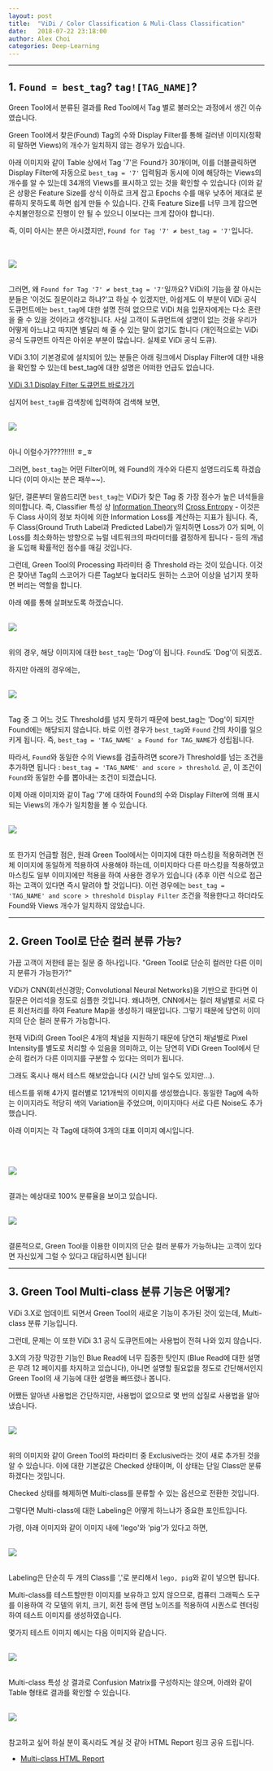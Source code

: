```yaml
---
layout: post
title:  "ViDi / Color Classification & Muli-Class Classification"
date:   2018-07-22 23:18:00
author: Alex Choi
categories: Deep-Learning
---
```


------
## 1. `Found = best_tag`? `tag![TAG_NAME]`?
Green Tool에서 분류된 결과를 Red Tool에서 Tag 별로 불러오는 과정에서 생긴 이슈였습니다.

Green Tool에서 찾은(Found) Tag의 수와 Display Filter를 통해 걸러낸 이미지(정확히 말하면 Views)의 개수가 일치하지 않는 경우가 있습니다.

아래 이미지와 같이 Table 상에서 Tag '7'은 Found가 30개이며, 이를 더블클릭하면 Display Filter에 자동으로 `best_tag = '7'` 입력됨과 동시에 이에 해당하는 Views의 개수를 알 수 있는데 34개의 Views를 표시하고 있는 것을 확인할 수 있습니다 (이와 같은 상황은 Feature Size를 상식 이하로 크게 잡고 Epochs 수를 매우 낮추어 제대로 분류하지 못하도록 하면 쉽게 만들 수 있습니다. 간혹 Feature Size를 너무 크게 잡으면 수치불안정으로 진행이 안 될 수 있으니 이보다는 크게 잡아야 합니다).

즉, 이미 아시는 분은 아시겠지만, `Found for Tag '7' ≠ best_tag = '7'`입니다.

<br/><br/>
<img src="{{ site.baseurl }}/assets/posts/2018-07-22-MultiClassClassification/01.png">
<br/><br/>

그러면, 왜 `Found for Tag '7' ≠ best_tag = '7'`일까요? ViDi의 기능을 잘 아시는 분들은 '이것도 질문이라고 하냐?'고 하실 수 있겠지만, 아쉽게도 이 부분이 ViDi 공식 도큐먼트에는 `best_tag`에 대한 설명 전혀 없으므로 ViDi 처음 입문자에게는 다소 혼란을 줄 수 있을 것이라고 생각됩니다. 사실 고객이 도큐먼트에 설명이 없는 것을 우리가 어떻게 아느냐고 따지면 별달리 해 줄 수 있는 말이 없기도 합니다 (개인적으로는 ViDi 공식 도큐먼트 아직은 아쉬운 부분이 많습니다. 실제로 ViDi 공식 도큐).

ViDi 3.1이 기본경로에 설치되어 있는 분들은 아래 링크에서 Display Filter에 대한 내용을 확인할 수 있는데 best_tag에 대한 설명은 어떠한 언급도 없습니다.

[ViDi 3.1 Display Filter 도큐먼트 바로가기](http://13.125.95.237/vidi_documentation/Default.htm#ViDi_Topics/Concepts/images_display_filters_sort.htm%3FTocPath%3DCognex%2520ViDi%2520Suite%2520Concepts%7CImages%7C_____2)

심지어 `best_tag를` 검색창에 입력하여 검색해 보면,
<br/><br/>

<img src="{{ site.baseurl }}/assets/posts/2018-07-22-MultiClassClassification/02.png">
<br/><br/>

아니 이럴수가????!!!!! ㅎ_ㅎ

그러면, `best_tag`는 어떤 Filter이며, 왜 Found의 개수와 다른지 설명드리도록 하겠습니다 (이미 아시는 분은 패쑤~~).

일단, 결론부터 말씀드리면 `best_tag`는 ViDi가 찾은 Tag 중 가장 점수가 높은 녀석들을 의미합니다. 즉, Classifier 특성 상 [Information Theory](https://en.wikipedia.org/wiki/Information_theory)의 [Cross Entropy](https://en.wikipedia.org/wiki/Cross_entropy) - 이것은 두 Class 사이의 정보 차이에 의한 Information Loss를 계산하는 지표가 됩니다. 즉, 두 Class(Ground Truth Label과 Predicted Label)가 일치하면 Loss가 0가 되며, 이 Loss를 최소화하는 방향으로 뉴럴 네트워크의 파라미터를 결정하게 됩니다 - 등의 개념을 도입해 확률적인 점수를 매길 것입니다.

그런데, Green Tool의 Processing 파라미터 중 Threshold 라는 것이 있습니다. 이것은 찾아낸 Tag의 스코어가 다른 Tag보다 높더라도 원하는 스코어 이상을 넘기지 못하면 버리는 역할을 합니다.

아래 예를 통해 살펴보도록 하겠습니다.
<br/><br/>

<img src="{{ site.baseurl }}/assets/posts/2018-07-22-MultiClassClassification/03.png">
<br/><br/>

위의 경우, 해당 이미지에 대한 `best_tag`는 'Dog'이 됩니다. `Found`도 'Dog'이 되겠죠.

하지만 아래의 경우에는,
<br/><br/>

<img src="{{ site.baseurl }}/assets/posts/2018-07-22-MultiClassClassification/04.png">
<br/><br/>

Tag 중 그 어느 것도 Threshold를 넘지 못하기 때문에 best_tag는 'Dog'이 되지만 Found에는 해당되지 않습니다. 바로 이런 경우가 `best_tag`와 `Found` 간의 차이를 일으키게 됩니다. 즉, `best_tag = 'TAG_NAME' ≥ Found for TAG_NAME`가 성립됩니다.

따라서, `Found`와 동일한 수의 Views를 검출하려면 score가 Threshold를 넘는 조건을 추가하면 됩니다 : `best_tag = 'TAG_NAME' and score > threshold`. 곧, 이 조건이 `Found`와 동일한 수를 뽑아내는 조건이 되겠습니다.

이제 아래 이미지와 같이 Tag '7'에 대하여 Found의 수와 Display Filter에 의해 표시되는 Views의 개수가 일치함을 볼 수 있습니다.
<br/><br/>

<img src="{{ site.baseurl }}/assets/posts/2018-07-22-MultiClassClassification/05.png">
<br/><br/>

또 한가지 언급할 점은, 원래 Green Tool에서는 이미지에 대한 마스킹을 적용하려면 전체 이미지에 동일하게 적용하여 사용해야 하는데, 이미지마다 다른 마스킹을 적용하였고 마스킹도 일부 이미지에만 적용을 하여 사용한 경우가 있습니다 (추후 이런 식으로 접근하는 고객이 있다면 즉시 말려야 할 것입니다). 이런 경우에는 `best_tag = 'TAG_NAME' and score > threshold Display Filter` 조건을 적용한다고 하더라도 Found와 Views 개수가 일치하지 않았습니다.

------
## 2.  Green Tool로 단순 컬러 분류 가능?
가끔 고객이 저한테 묻는 질문 중 하나입니다. "Green Tool로 단순히 컬러만 다른 이미지 분류가 가능한가?"

ViDi가 CNN(회선신경망; Convolutional Neural Networks)을 기반으로 한다면 이 질문은 어리석을 정도로 심플한 것입니다. 왜냐하면, CNN에서는 컬러 채널별로 서로 다른 회선처리를 하여 Feature Map을 생성하기 때문입니다. 그렇기 때문에 당연히 이미지의 단순 컬러 분류가 가능합니다.

현재 ViDi의 Green Tool은 4개의 채널을 지원하기 때문에 당연히 채널별로 Pixel Intensity를 별도로 처리할 수 있음을 의미하고, 이는 당연히 ViDi Green Tool에서 단순히 컬러가 다른 이미지를 구분할 수 있다는 의미가 됩니다.

그래도 혹시나 해서 테스트 해보았습니다 (시간 낭비 일수도 있지만...).

테스트를 위해 4가지 컬러별로 121개씩의 이미지를 생성했습니다. 동일한 Tag에 속하는 이미지라도 적당히 색의 Variation을 주었으며, 이미지마다 서로 다른 Noise도 추가했습니다.

아래 이미지는 각 Tag에 대하여 3개의 대표 이미지 예시입니다.

<br/><br/>

<img src="{{ site.baseurl }}/assets/posts/2018-07-22-MultiClassClassification/06.png">
<br/><br/>

결과는 예상대로 100% 분류율을 보이고 있습니다.
<br/><br/>

<img src="{{ site.baseurl }}/assets/posts/2018-07-22-MultiClassClassification/07.png">
<br/><br/>

결론적으로, Green Tool을 이용한 이미지의 단순 컬러 분류가 가능하냐는 고객이 있다면 자신있게 그럴 수 있다고 대답하시면 됩니다!

------
## 3. Green Tool Multi-class 분류 기능은 어떻게?
ViDi 3.X로 업데이트 되면서 Green Tool의 새로운 기능이 추가된 것이 있는데, Multi-class 분류 기능입니다.

그런데, 문제는 이 또한 ViDi 3.1 공식 도큐먼트에는 사용법이 전혀 나와 있지 않습니다.

3.X의 가장 막강한 기능인 Blue Read에 너무 집중한 탓인지 (Blue Read에 대한 설명은 무려 12 페이지를 차지하고 있습니다), 아니면 설명할 필요없을 정도로 간단해서인지 Green Tool의 새 기능에 대한 설명을 빠뜨렸나 봅니다.

어쨌든 알아낸 사용법은 간단하지만, 사용법이 없으므로 몇 번의 삽질로 사용법을 알아냈습니다.
<br/><br/>

<img src="{{ site.baseurl }}/assets/posts/2018-07-22-MultiClassClassification/08.png">
<br/><br/>

위의 이미지와 같이 Green Tool의 파라미터 중 Exclusive라는 것이 새로 추가된 것을 알 수 있습니다. 이에 대한 기본값은 Checked 상태이며, 이 상태는 단일 Class만 분류하겠다는 것입니다.

Checked 상태를 해제하면 Multi-class를 분류할 수 있는 옵션으로 전환한 것입니다.

그렇다면 Multi-class에 대한 Labeling은 어떻게 하느냐가 중요한 포인트입니다.

가령, 아래 이미지와 같이 이미지 내에 'lego'와 'pig'가 있다고 하면,
<br/><br/>

<img src="{{ site.baseurl }}/assets/posts/2018-07-22-MultiClassClassification/09.png">
<br/><br/>

Labeling은 단순히 두 개의 Class를 ','로 분리해서 `lego, pig`와 같이 넣으면 됩니다.

Multi-class를 테스트할만한 이미지를 보유하고 있지 않으므로, 컴퓨터 그래픽스 도구를 이용하여 각 모델의 위치, 크기, 회전 등에 랜덤 노이즈를 적용하여 시퀀스로 렌더링하여 테스트 이미지를 생성하였습니다.

몇가지 테스트 이미지 예시는 다음 이미지와 같습니다.
<br/><br/>

<img src="{{ site.baseurl }}/assets/posts/2018-07-22-MultiClassClassification/10.png">
<br/><br/>

Multi-class 특성 상 결과로 Confusion Matrix를 구성하지는 않으며, 아래와 같이 Table 형태로 결과를 확인할 수 있습니다.
<br/><br/>

<img src="{{ site.baseurl }}/assets/posts/2018-07-22-MultiClassClassification/11.png">
<br/><br/>

참고하고 싶어 하실 분이 혹시라도 계실 것 같아 HTML Report 링크 공유 드립니다.

- [Multi-class HTML Report](http://13.125.95.237/vidi/Multi-Class%20-%20Classify.html)

